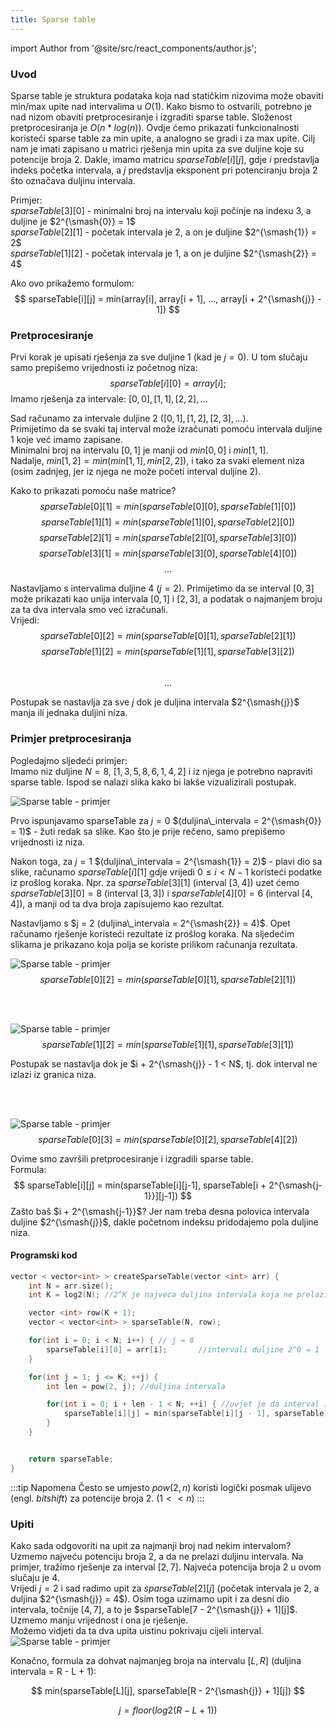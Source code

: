 ```yaml
---
title: Sparse table
---
```


import Author from '@site/src/react_components/author.js';

<Author authorName='Adrian Brajković' githubUsername='Brajk19'/>

### Uvod  

Sparse table je struktura podataka koja nad statičkim nizovima može obaviti min/max upite nad intervalima u $O(1)$. Kako bismo to ostvarili, potrebno je nad nizom obaviti pretprocesiranje i izgraditi sparse table. Složenost pretprocesiranja je $O(n*log(n))$. Ovdje ćemo prikazati funkcionalnosti koristeći sparse table za min upite, a analogno se gradi i za max upite.
Cilj nam je imati zapisano u matrici rješenja min upita za sve duljine koje su potencije broja 2. Dakle, imamo matricu $sparseTable[i][j]$, gdje $i$ predstavlja indeks početka intervala, a $j$ predstavlja eksponent pri potenciranju broja 2 što označava duljinu intervala.  

Primjer:  
$sparseTable[3][0]$ - minimalni broj na intervalu koji počinje na indexu 3, a duljine je $2^{\smash{0}} = 1$  
$sparseTable[2][1]$ - početak intervala je 2, a on je duljine $2^{\smash{1}} = 2$  
$sparseTable[1][2]$ - početak intervala je 1, a on je duljine $2^{\smash{2}} = 4$  

Ako ovo prikažemo formulom:  
$$
sparseTable[i][j] = min(array[i], array[i + 1], ..., array[i + 2^{\smash{j}} - 1])
$$  



### Pretprocesiranje  

Prvi korak je upisati rješenja za sve duljine 1 (kad je $j = 0$). U tom slučaju samo prepišemo vrijednosti iz početnog niza:  
$$
sparseTable[i][0] = array[i];
$$
Imamo rješenja za intervale: $[0, 0], [1, 1], [2, 2], ...$

Sad računamo za intervale duljine 2 $([0, 1], [1, 2], [2, 3], ...)$.  
Primijetimo da se svaki taj interval može izračunati pomoću intervala duljine 1 koje već imamo zapisane.  
Minimalni broj na intervalu $[0, 1]$ je manji od $min[0, 0]$ i $min[1, 1]$.  
Nadalje, $min[1, 2] = min(min[1, 1], min[2, 2])$, i tako za svaki element niza (osim zadnjeg, jer iz njega ne može početi interval duljine 2).  

Kako to prikazati pomoću naše matrice?
$$
sparseTable[0][1] = min(sparseTable[0][0], sparseTable[1][0])   
$$
$$
sparseTable[1][1] = min(sparseTable[1][0], sparseTable[2][0])   
$$
$$
sparseTable[2][1] = min(sparseTable[2][0], sparseTable[3][0])   
$$
$$
sparseTable[3][1] = min(sparseTable[3][0], sparseTable[4][0])  
$$
$$
...
$$  

Nastavljamo s intervalima duljine 4 $(j = 2)$. Primijetimo da se interval $[0, 3]$ može prikazati kao unija intervala $[0, 1]$ i $[2, 3]$, a podatak o najmanjem broju za ta dva intervala smo već izračunali.  
Vrijedi:  
$$
sparseTable[0][2] = min(sparseTable[0][1], sparseTable[2][1])
$$
$$
sparseTable[1][2] = min(sparseTable[1][1], sparseTable[3][2])
$$  
$$
...
$$  

Postupak se nastavlja za sve $j$ dok je duljina intervala $2^{\smash{j}}$ manja ili jednaka duljini niza.  

### Primjer pretprocesiranja 

Pogledajmo sljedeći primjer:  
Imamo niz duljine $N = 8$, $[1, 3, 5, 8, 6, 1, 4, 2]$ i iz njega je potrebno napraviti sparse table. Ispod se nalazi slika kako bi lakše vizualizirali postupak.

![Sparse table - primjer](/img/sparseTable.png)  

Prvo ispunjavamo sparseTable za $j = 0$ $(duljina\_intervala = 2^{\smash{0}} = 1)$ - žuti redak sa slike. Kao što je prije rečeno, samo prepišemo vrijednosti iz niza.  

Nakon toga, za $j = 1$ $(duljina\_intervala = 2^{\smash{1}} = 2)$ - plavi dio sa slike, računamo $sparseTable[i][1]$ gdje vrijedi $0 \le i \lt N - 1$ koristeći podatke iz prošlog koraka. Npr. za $sparseTable[3][1]$ (interval $[3, 4]$) uzet ćemo $sparseTable[3][0] = 8$ (interval $[3, 3]$) i $sparseTable[4][0] = 6$ (interval $[4, 4]$), a manji od ta dva broja zapisujemo kao rezultat.  

Nastavljamo s $j = 2 (duljina\_intervala = 2^{\smash{2}} = 4)$. Opet računamo rješenje koristeći rezultate iz prošlog koraka. Na sljedećim slikama je prikazano koja polja se koriste prilikom računanja rezultata.  

![Sparse table - primjer](/img/sparseTable2.png)  
$$
sparseTable[0][2] = min(sparseTable[0][1], sparseTable[2][1])
$$  

&nbsp;  
&nbsp;  

![Sparse table - primjer](/img/sparseTable3.png)  
$$
sparseTable[1][2] = min(sparseTable[1][1], sparseTable[3][1])
$$  

Postupak se nastavlja dok je $i + 2^{\smash{j}} - 1 < N$, tj. dok interval ne izlazi iz granica niza.  

&nbsp;  
&nbsp;  

![Sparse table - primjer](/img/sparseTable4.png)
$$
sparseTable[0][3] = min(sparseTable[0][2], sparseTable[4][2])
$$   

Ovime smo završili pretprocesiranje i izgradili sparse table.  
Formula:
$$
sparseTable[i][j] = min(sparseTable[i][j-1], sparseTable[i + 2^{\smash{j-1}}][j-1])
$$
Zašto baš $i + 2^{\smash{j-1}}$? Jer nam treba desna polovica intervala duljine $2^{\smash{j}}$, dakle početnom indeksu pridodajemo pola duljine niza.

#### Programski kod  
```cpp
vector < vector<int> > createSparseTable(vector <int> arr) {
	int N = arr.size();
	int K = log2(N); //2^K je najveca duljina intervala koja ne prelazi duljinu niza

	vector <int> row(K + 1);
	vector < vector<int> > sparseTable(N, row);

	for(int i = 0; i < N; i++) { // j = 0
		sparseTable[i][0] = arr[i]; 	  //intervali duljine 2^0 = 1
	}

	for(int j = 1; j <= K; ++j) {
		int len = pow(2, j); //duljina intervala

		for(int i = 0; i + len - 1 < N; ++i) { //uvjet je da interval [i, i + 2^j - 1] ne prelazi izvan granica niza
			sparseTable[i][j] = min(sparseTable[i][j - 1], sparseTable[i + len/2][j - 1]);
		}
	}


	return sparseTable;
}
```

:::tip Napomena
Često se umjesto $pow(2, n)$ koristi logički posmak ulijevo (engl. *bitshift*) za potencije broja 2. $(1 << n)$
:::  

### Upiti  

Kako sada odgovoriti na upit za najmanji broj nad nekim intervalom? Uzmemo najveću potenciju broja 2, a da ne prelazi duljinu intervala. Na primjer, tražimo rješenje za interval $[2, 7]$. Najveća potencija broja 2 u ovom slučaju je 4.  
Vrijedi $j = 2$ i sad radimo upit za $sparseTable[2][j]$ (početak intervala je 2, a duljina $2^{\smash{j}} = 4$). Osim toga uzimamo upit i za desni dio intervala, točnije $[4, 7]$, a to je $sparseTable[7 - 2^{\smash{j}} + 1][j]$. Uzmemo manju vrijednost i ona je rješenje.    
Možemo vidjeti da ta dva upita uistinu pokrivaju cijeli interval.  
![Sparse table - primjer](/img/sparseTable5.png)  

Konačno, formula za dohvat najmanjeg broja na intervalu $[L, R]$ (duljina intervala = R - L + 1):  

$$
min(sparseTable[L][j], sparseTable[R - 2^{\smash{j}} + 1][j])
$$  

$$
j = floor(log2(R - L + 1))
$$  

